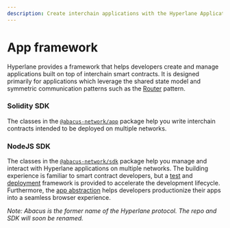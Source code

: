 ```yaml
---
description: Create interchain applications with the Hyperlane Application SDK
---
```


# App framework

Hyperlane provides a framework that helps developers create and manage applications built on top of interchain smart contracts. It is designed primarily for applications which leverage the shared state model and symmetric communication patterns such as the [Router](writing-contracts/router.md) pattern.&#x20;

### Solidity SDK&#x20;

The classes in the [`@abacus-network/app`](https://www.npmjs.com/package/@abacus-network/app) package help you write interchain contracts intended to be deployed on multiple networks.&#x20;

### NodeJS SDK

The classes in the [`@abacus-network/sdk`](https://www.npmjs.com/package/@abacus-network/sdk) package help you manage and interact with Hyperlane applications on multiple networks. The building experience is familiar to smart contract developers, but a [test](nodejs-sdk/testing-contracts.md) and [deployment](nodejs-sdk/deploying-contracts.md) framework is provided to accelerate the development lifecycle. Furthermore, the [app abstraction](nodejs-sdk/contract-interaction/) helps developers productionize their apps into a seamless browser experience.&#x20;

_Note: Abacus is the former name of the Hyperlane protocol. The repo and SDK will soon be renamed._
